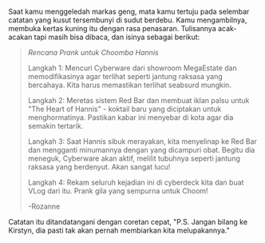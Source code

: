 Saat kamu menggeledah markas geng, mata kamu tertuju pada selembar catatan yang kusut tersembunyi di sudut berdebu. Kamu mengambilnya, membuka kertas kuning itu dengan rasa penasaran. Tulisannya acak-acakan tapi masih bisa dibaca, dan isinya sebagai berikut:

> _Rencana Prank untuk Choomba Hannis_
>
> Langkah 1: Mencuri Cyberware dari showroom MegaEstate dan memodifikasinya agar terlihat seperti jantung raksasa yang bercahaya. Kita harus memastikan terlihat seabsurd mungkin.
>
> Langkah 2: Meretas sistem Red Bar dan membuat iklan palsu untuk "The Heart of Hannis" - koktail baru yang diciptakan untuk menghormatinya. Pastikan kabar ini menyebar di kota agar dia semakin tertarik.
>
> Langkah 3: Saat Hannis sibuk merayakan, kita menyelinap ke Red Bar dan mengganti minumannya dengan yang dicampuri obat. Begitu dia meneguk, Cyberware akan aktif, melilit tubuhnya seperti jantung raksasa yang berdenyut. Akan sangat lucu!
>
> Langkah 4: Rekam seluruh kejadian ini di cyberdeck kita dan buat VLog dari itu. Prank gila yang sempurna untuk Choom!
>
> -Rozanne

Catatan itu ditandatangani dengan coretan cepat, "P.S. Jangan bilang ke Kirstyn, dia pasti tak akan pernah membiarkan kita melupakannya."
